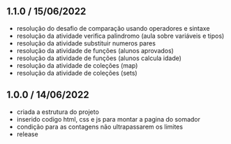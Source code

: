 ## 1.1.0 / 15/06/2022
- resolução do desafio de comparação usando operadores e sintaxe
- resolução da atividade verifica palindromo (aula sobre variáveis e tipos)
- resolução da atividade substituir numeros pares
- resolução da atividade de funções (alunos aprovados)
- resolução da atividade de funções (alunos calcula idade)
- resolução da atividade de coleções (map)
- resolução da atividade de coleções (sets)

## 1.0.0 / 14/06/2022
- criada a estrutura do projeto
- inserido codigo html, css e js para montar a pagina do somador 
- condição para as contagens não ultrapassarem os limites
- release